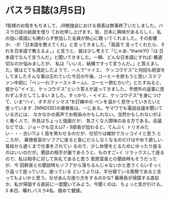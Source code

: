 # バスラ日誌(3月5日)

1皆様のお陰をもちまして、J9勉強会における発表は無事終了いたしました。バスラ日誌の紙面を借り
てお社申し上げます。皆、日本に興味があるらしく、私の拙い英語にも関わらず参加した全員が熱心に聴
いてくれました。その影響か、-が「日本語を教えてくれ」と言ってきました。「英語で
言ってくれたら、それを日本語で教えるよ。」と言うと、彼は少し考えて「じゃあ、”thankYO『は
日本語でなんて言うんだ」と聞いてきました。一瞬、どんな日本語にすれば-番適切なのか悩みましたが、
私は「いいえ、結構ですって言うんだ。」と答えました。彼はとても満足したようで、一人で“イイエ、
ケッコウデス”と何回も続習をしてましたそんな事は忘れていた今日の午後、コーヒーを飲もうと思い
ステファン中尉に「ペン一わファーストネーム)、コーヒー飮むかい?」とたすねると、
彼から"イイエ、ケッコウデス"という答えが返ってきました。予想外の返事に思わずふきだしてしまい
ました。すっかり、・イイエ、ケッコウデス"を身につけて、いま“ハイ、オネガイシマス”を訂練中の
ペンを温かく見守っていきたいと思っています.
2MND(SE)の幕療長は、一にある。サマワでも電話会議を聞いている方には、
なかなかの美声でお剔染みかもしれない。当然かもしれないがよく働く人で、外見はちょっと強面だが、
気さくな人間味のある方である。会議などでは、ジョークも交え(J7・9部長が加わると、てんぶく
トリオみたい・・・古い?)よく皆を笑わせるのだが、仕切りは維妙でカッコイイと思う.ところが、
幕僚長室のソフアに座ると急にだらしなくなるのだけはやめて欲しい.普段から遅くまで仕事をされてい
るので、少し休憩をとるためにゆったり座るのはいいのだが。懇談の相手が誰であろうと、ものすご~く
リラックスして座るので、私は相手に対して失礼であると思う.菅原室長との懇談時もそうだったが、今
回群長との懇談時もソフアから落ちるんじゃないかと思うくらいそっくり返って座っていた。座っている
というよりは、半分寝ている態勢であると言ってもよいかと思う。なぜあんな座り方をするのかな?
幕療長が帰国する直前か、私が帰国する直前に一度聞いてみよう。今聞くのは、ちょっと気が引ける。
3
本日、曠れ.バスラ4名、極めて健康。
